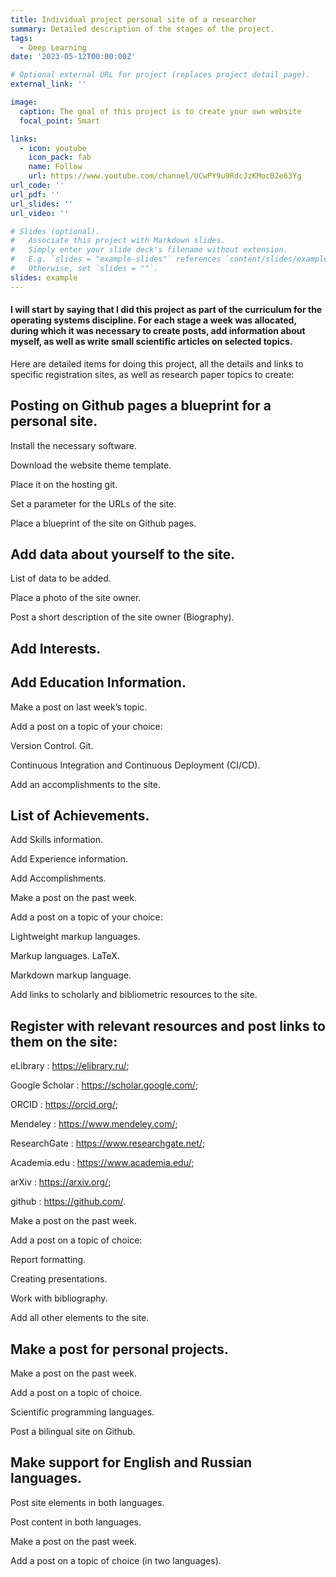 ```yaml
---
title: Individual project personal site of a researcher
summary: Detailed description of the stages of the project.
tags:
  - Deep Learning
date: '2023-05-12T00:00:00Z'

# Optional external URL for project (replaces project detail page).
external_link: ''

image:
  caption: The goal of this project is to create your own website
  focal_point: Smart

links:
  - icon: youtube
    icon_pack: fab
    name: Follow
    url: https://www.youtube.com/channel/UCwPY9u9RdcJzKMocB2e63Yg
url_code: ''
url_pdf: ''
url_slides: ''
url_video: ''

# Slides (optional).
#   Associate this project with Markdown slides.
#   Simply enter your slide deck's filename without extension.
#   E.g. `slides = "example-slides"` references `content/slides/example-slides.md`.
#   Otherwise, set `slides = ""`.
slides: example
---
```


#### I will start by saying that I did this project as part of the curriculum for the operating systems discipline. For each stage a week was allocated, during which it was necessary to create posts, add information about myself, as well as write small scientific articles on selected topics. #####

Here are detailed items for doing this project, all the details and links to specific registration sites, as well as research paper topics to create:

## Posting on Github pages a blueprint for a personal site.

Install the necessary software.

Download the website theme template.

Place it on the hosting git.

Set a parameter for the URLs of the site.

Place a blueprint of the site on Github pages.

## Add data about yourself to the site.

List of data to be added.

Place a photo of the site owner.

Post a short description of the site owner (Biography).

## Add Interests.

## Add Education Information.

Make a post on last week’s topic.

Add a post on a topic of your choice:

Version Control. Git.

Continuous Integration and Continuous Deployment (CI/CD).

Add an accomplishments to the site.

## List of Achievements.

Add Skills information.

Add Experience information.

Add Accomplishments.

Make a post on the past week.

Add a post on a topic of your choice:

Lightweight markup languages.

Markup languages. LaTeX.

Markdown markup language.

Add links to scholarly and bibliometric resources to the site.

## Register with relevant resources and post links to them on the site:

eLibrary : https://elibrary.ru/;

Google Scholar : https://scholar.google.com/;

ORCID : https://orcid.org/;

Mendeley : https://www.mendeley.com/;

ResearchGate : https://www.researchgate.net/;

Academia.edu : https://www.academia.edu/;

arXiv : https://arxiv.org/;

github : https://github.com/.

Make a post on the past week.

Add a post on a topic of choice:

Report formatting.

Creating presentations.

Work with bibliography.

Add all other elements to the site.

## Make a post for personal projects.

Make a post on the past week.

Add a post on a topic of choice.

Scientific programming languages.

Post a bilingual site on Github.

## Make support for English and Russian languages.

Post site elements in both languages.

Post content in both languages.

Make a post on the past week.

Add a post on a topic of choice (in two languages).

